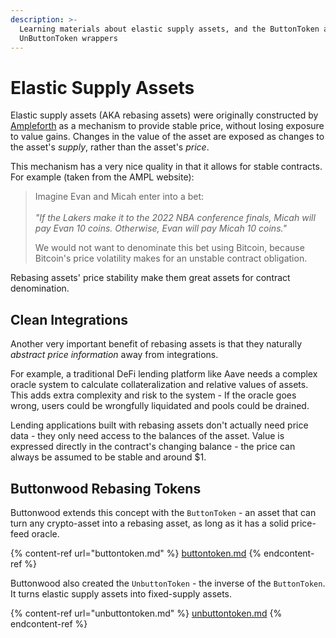 ```yaml
---
description: >-
  Learning materials about elastic supply assets, and the ButtonToken and
  UnButtonToken wrappers
---
```


# Elastic Supply Assets

Elastic supply assets (AKA rebasing assets) were originally constructed by [Ampleforth](https://www.ampleforth.org) as a mechanism to provide stable price, without losing exposure to value gains. Changes in the value of the asset are exposed as changes to the asset's _supply_, rather than the asset's _price_.&#x20;

This mechanism has a very nice quality in that it allows for stable contracts. For example (taken from the AMPL website):

> Imagine Evan and Micah enter into a bet:\
> \
> _"If the Lakers make it to the 2022 NBA conference finals, Micah will pay Evan 10 coins. Otherwise, Evan will pay Micah 10 coins."_
>
> We would not want to denominate this bet using Bitcoin, because Bitcoin's price volatility makes for an unstable contract obligation.

Rebasing assets' price stability make them great assets for contract denomination.

## Clean Integrations

Another very important benefit of rebasing assets is that they naturally _abstract price information_ away from integrations.&#x20;

For example, a traditional DeFi lending platform like Aave needs a complex oracle system to calculate collateralization and relative values of assets. This adds extra complexity and risk to the system - If the oracle goes wrong, users could be wrongfully liquidated and pools could be drained.

Lending applications built with rebasing assets don't actually need price data - they only need access to the balances of the asset. Value is expressed directly in the contract's changing balance - the price can always be assumed to be stable and around $1. &#x20;

## Buttonwood Rebasing Tokens

Buttonwood extends this concept with the `ButtonToken` - an asset that can turn any crypto-asset into a rebasing asset, as long as it has a solid price-feed oracle.&#x20;

{% content-ref url="buttontoken.md" %}
[buttontoken.md](buttontoken.md)
{% endcontent-ref %}

Buttonwood also created the `UnbuttonToken` - the inverse of the `ButtonToken`. It turns elastic supply assets into fixed-supply assets.&#x20;

{% content-ref url="unbuttontoken.md" %}
[unbuttontoken.md](unbuttontoken.md)
{% endcontent-ref %}
